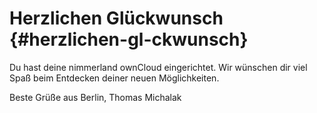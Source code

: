 # Herzlichen Glückwunsch {#herzlichen-gl-ckwunsch}

Du hast deine nimmerland ownCloud eingerichtet. Wir wünschen dir viel Spaß beim Entdecken deiner neuen Möglichkeiten.

Beste Grüße aus Berlin, Thomas Michalak